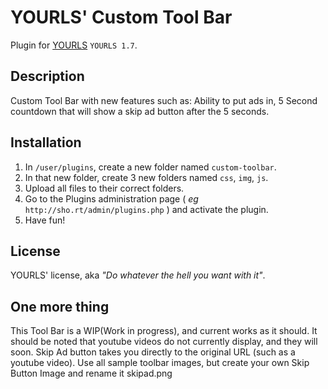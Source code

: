 YOURLS' Custom Tool Bar
====================

Plugin for [YOURLS](http://yourls.org) `YOURLS 1.7`. 

Description
-----------
Custom Tool Bar with new features such as:
Ability to put ads in,
5 Second countdown that will show a skip ad button after the 5 seconds.

Installation
------------
1. In `/user/plugins`, create a new folder named `custom-toolbar`.
2. In that new folder, create 3 new folders named `css`, `img`, `js`.
3. Upload all files to their correct folders.
4. Go to the Plugins administration page ( *eg* `http://sho.rt/admin/plugins.php` ) and activate the plugin.
5. Have fun!

License
-------
YOURLS' license, aka *"Do whatever the hell you want with it"*.

One more thing
--------------
This Tool Bar is a WIP(Work in progress), and current works as it should.  It should be noted that youtube videos do not currently display, and they will soon.  Skip Ad button takes you directly to the original URL (such as a youtube video).
Use all sample toolbar images, but create your own Skip Button Image and rename it skipad.png
